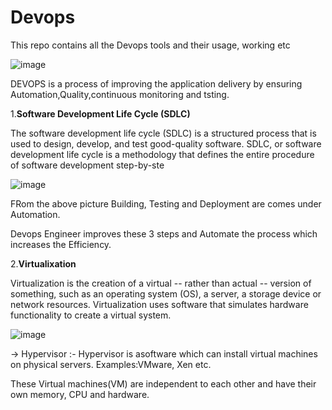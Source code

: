 # Devops
This repo contains all the Devops tools and their usage, working etc

![image](https://github.com/vagdevi-123/Devops/assets/94599331/fcfa5f00-f7ad-4c08-9373-978309e9228c)

DEVOPS is a process of improving the application delivery by ensuring Automation,Quality,continuous monitoring and tsting.

1.**Software Development Life Cycle (SDLC)**

The software development life cycle (SDLC) is a structured process that is used to design, develop, and test good-quality software. SDLC, or software development life cycle is a methodology that defines the entire procedure of software development step-by-ste


![image](https://github.com/vagdevi-123/Devops/assets/94599331/ffab4b8f-7478-4967-95f0-474dce41681a)

FRom the above picture Building, Testing and Deployment are comes under Automation.

Devops Engineer improves these 3 steps and Automate the process which increases the Efficiency.

2.**Virtualixation**

Virtualization is the creation of a virtual -- rather than actual -- version of something, such as an operating system (OS), a server, a storage device or network resources. 
Virtualization uses software that simulates hardware functionality to create a virtual system.

![image](https://github.com/vagdevi-123/Devops/assets/94599331/b1c43bfe-c80b-411d-9090-0c991f0692a2)


-> Hypervisor :-  Hypervisor is asoftware which can install virtual machines on physical servers. Examples:VMware, Xen etc.

  These Virtual machines(VM) are independent to each other and have their own memory, CPU and hardware.
  




